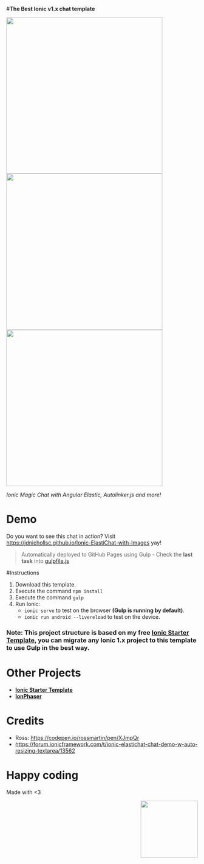 #**The Best Ionic v1.x chat template**

<img width="auto" height="411px" src="https://s3.amazonaws.com/ionic-marketplace/ionic-elastichat-images/screenshot_1.png">
<img width="auto" height="411px" src="https://s3.amazonaws.com/ionic-marketplace/ionic-elastichat-images/screenshot_2.png">
<img width="auto" height="411px" src="https://s3.amazonaws.com/ionic-marketplace/ionic-elastichat-images/screenshot_3.png">


*Ionic Magic Chat with Angular Elastic, Autolinker.js and more!*

# Demo

Do you want to see this chat in action? Visit https://jdnichollsc.github.io/Ionic-ElastiChat-with-Images yay!
> Automatically deployed to GitHub Pages using Gulp - Check the **last task** into [gulpfile.js](https://github.com/jdnichollsc/Ionic-Starter-Template/blob/master/gulpfile.js)

#Instructions

1. Download this template.
2. Execute the command `npm install`
3. Execute the command `gulp`
4. Run Ionic: 
   - `ionic serve` to test on the browser **(Gulp is running by default)**.
   - `ionic run android --livereload` to test on the device.
   
### **Note**: This project structure is based on my free **[Ionic Starter Template](http://market.ionic.io/starters/ionic-starter-template)**, you can migrate any Ionic 1.x project to this template to use Gulp in the best way. 

# Other Projects
- **[Ionic Starter Template](http://market.ionic.io/starters/ionic-starter-template)**
- **[IonPhaser](http://market.ionic.io/plugins/ionphaser)**

# Credits
- Ross: https://codepen.io/rossmartin/pen/XJmpQr
- https://forum.ionicframework.com/t/ionic-elastichat-chat-demo-w-auto-resizing-textarea/13562

# Happy coding
Made with <3

<img width="150px" src="http://phaser.azurewebsites.net/assets/nicholls.png" align="right">
